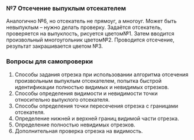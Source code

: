 ### №7 Отсечение выпуклым отсекателем
Аналогично №6, но отсекатель не прямоуг, а многоуг. Может быть невыпуклым – нужно делать проверку. Задаётся отсекатель, проверяется на выпуклость, рисуется цветом№1. Затем вводится произвольный многоугольник цветом№2. Проводится отсечение, результат закрашивается цветом №3.

### Вопросы для самопроверки
1. Способы задания отрезка при использовании алгоритма отсечения произвольным выпуклым отсекателем, попытка быстрой идентификации полностью видимых и невидимых отрезков.
2. Способы определения видимости и невидимости точки относительно выпуклого отсекателя.
3. Способы определения точки пересечения отрезка с границами отсекателя.
4. Определение нижней и верхней границ видимой части отрезка.
5. Определение полностью невидимых отрезков.
6. Дополнительная проверка отрезка на видимость.
